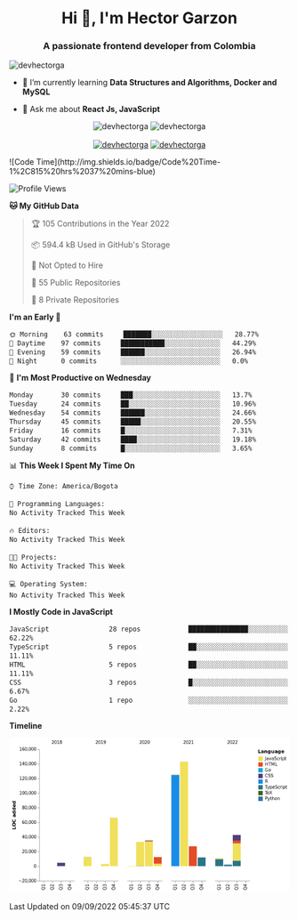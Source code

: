 <h1 align="center">Hi 👋, I'm Hector Garzon</h1>
<h3 align="center">A passionate frontend developer from Colombia</h3>

<p align="left"> <img src="https://komarev.com/ghpvc/?username=devhectorga" alt="devhectorga" /> </p>

- 🌱 I’m currently learning **Data Structures and Algorithms, Docker and MySQL**

- 💬 Ask me about **React Js, JavaScript**

<p align="center"> <img src="https://github-readme-stats.vercel.app/api?username=devhectorga&count_private=true&show_icons=true" alt="devhectorga" /> <img src="https://github-readme-stats.vercel.app/api/top-langs/?username=devhectorga&layout=compact" alt="devhectorga" /></p>

<p align="center">
<a href="https://twitter.com/devhectorga" target="blank"><img align="center" src="https://cdn.jsdelivr.net/npm/simple-icons@3.0.1/icons/twitter.svg" alt="devhectorga" height="20" width="20" /></a>
<a href="https://linkedin.com/in/devhectorga" target="blank"><img align="center" src="https://cdn.jsdelivr.net/npm/simple-icons@3.0.1/icons/linkedin.svg" alt="devhectorga" height="20" width="20" /></a>
</p>
<!--START_SECTION:waka-->
![Code Time](http://img.shields.io/badge/Code%20Time-1%2C815%20hrs%2037%20mins-blue)

![Profile Views](http://img.shields.io/badge/Profile%20Views-1-blue)

**🐱 My GitHub Data** 

> 🏆 105 Contributions in the Year 2022
 > 
> 📦 594.4 kB Used in GitHub's Storage 
 > 
> 🚫 Not Opted to Hire
 > 
> 📜 55 Public Repositories 
 > 
> 🔑 8 Private Repositories  
 > 
**I'm an Early 🐤** 

```text
🌞 Morning    63 commits     ███████░░░░░░░░░░░░░░░░░░   28.77% 
🌆 Daytime    97 commits     ███████████░░░░░░░░░░░░░░   44.29% 
🌃 Evening    59 commits     ██████░░░░░░░░░░░░░░░░░░░   26.94% 
🌙 Night      0 commits      ░░░░░░░░░░░░░░░░░░░░░░░░░   0.0%

```
📅 **I'm Most Productive on Wednesday** 

```text
Monday       30 commits     ███░░░░░░░░░░░░░░░░░░░░░░   13.7% 
Tuesday      24 commits     ██░░░░░░░░░░░░░░░░░░░░░░░   10.96% 
Wednesday    54 commits     ██████░░░░░░░░░░░░░░░░░░░   24.66% 
Thursday     45 commits     █████░░░░░░░░░░░░░░░░░░░░   20.55% 
Friday       16 commits     █░░░░░░░░░░░░░░░░░░░░░░░░   7.31% 
Saturday     42 commits     ████░░░░░░░░░░░░░░░░░░░░░   19.18% 
Sunday       8 commits      █░░░░░░░░░░░░░░░░░░░░░░░░   3.65%

```


📊 **This Week I Spent My Time On** 

```text
⌚︎ Time Zone: America/Bogota

💬 Programming Languages: 
No Activity Tracked This Week

🔥 Editors: 
No Activity Tracked This Week

🐱‍💻 Projects: 
No Activity Tracked This Week

💻 Operating System: 
No Activity Tracked This Week

```

**I Mostly Code in JavaScript** 

```text
JavaScript               28 repos            ███████████████░░░░░░░░░░   62.22% 
TypeScript               5 repos             ██░░░░░░░░░░░░░░░░░░░░░░░   11.11% 
HTML                     5 repos             ██░░░░░░░░░░░░░░░░░░░░░░░   11.11% 
CSS                      3 repos             █░░░░░░░░░░░░░░░░░░░░░░░░   6.67% 
Go                       1 repo              ░░░░░░░░░░░░░░░░░░░░░░░░░   2.22%

```


**Timeline**

![Chart not found](https://raw.githubusercontent.com/devHectorGa/devHectorGa/master/charts/bar_graph.png) 


 Last Updated on 09/09/2022 05:45:37 UTC
<!--END_SECTION:waka-->
